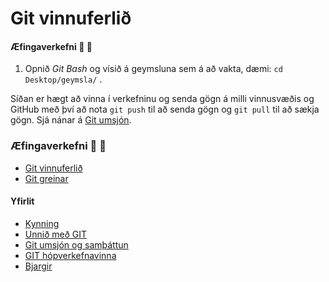 # Git vinnuferlið

#### Æfingaverkefni :running: :running:

1. Opnið *Git Bash* og vísið á geymsluna sem á að vakta, dæmi:  ```cd Desktop/geymsla/``` . 

Síðan er hægt að vinna í verkefninu og senda gögn á milli vinnusvæðis og GitHub með því að nota  ```git push``` til að senda gögn og ```git pull```  til að sækja gögn. Sjá nánar á [Git umsjón](Umsjón.md).



### Æfingaverkefni :running: :running:
* [Git vinnuferlið](Vinnuferli.md)
* [Git greinar](Greinar.md) 

#### Yfirlit
* [Kynning](README.md)
* [Unnið með GIT](Git.md)
* [Git umsjón og samþáttun](Umsjón.md)
* [GIT hópverkefnavinna](Hópverkefnavinna.md)
* [Bjargir](Bjargir.md)
